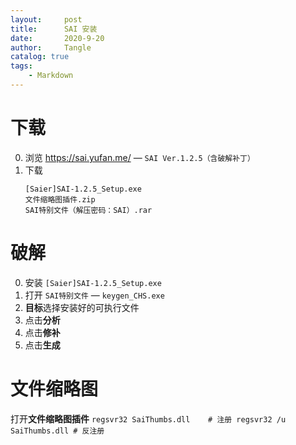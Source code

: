 ```yaml
---
layout:     post
title:      SAI 安装
date:       2020-9-20
author:     Tangle
catalog: true
tags:
    - Markdown
---
```


# 下载

0. 浏览 <https://sai.yufan.me/> — `SAI Ver.1.2.5（含破解补丁）`
0. 下载
    ```
    [Saier]SAI-1.2.5_Setup.exe
    文件缩略图插件.zip
    SAI特别文件（解压密码：SAI）.rar
    ```
    
# 破解

0. 安装 `[Saier]SAI-1.2.5_Setup.exe`
0. 打开 `SAI特别文件` — `keygen_CHS.exe`
0. **目标**选择安装好的可执行文件
0. 点击**分析**
0. 点击**修补**
0. 点击**生成**

# 文件缩略图

打开**文件缩略图插件**
    ```
    regsvr32 SaiThumbs.dll    # 注册
    regsvr32 /u SaiThumbs.dll # 反注册
    ```
